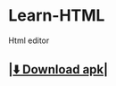 Learn-HTML
==========

Html editor


|[:arrow_down: Download apk](https://github.com/rajeshmule/Learn-HTML/blob/master/bin/LearnHTML.apk?raw=true)|
-----------------------------------------------------------------------------------------------------------
